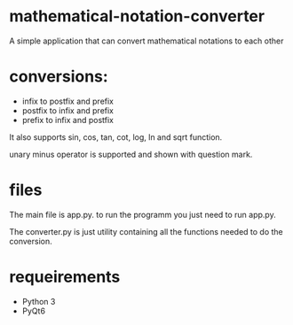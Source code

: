 # mathematical-notation-converter
A simple application that can convert mathematical notations to each other

# conversions:
* infix to postfix and prefix
* postfix to infix and prefix
* prefix to infix and postfix 


It also supports sin, cos, tan, cot, log, ln and sqrt function.

unary minus operator is supported and shown with question mark.

# files
<p> The main file is app.py. to run the programm you just need to run app.py.
  
The converter.py is just utility containing all the functions needed to do the conversion.
</p>

# requeirements
* Python 3
* PyQt6
